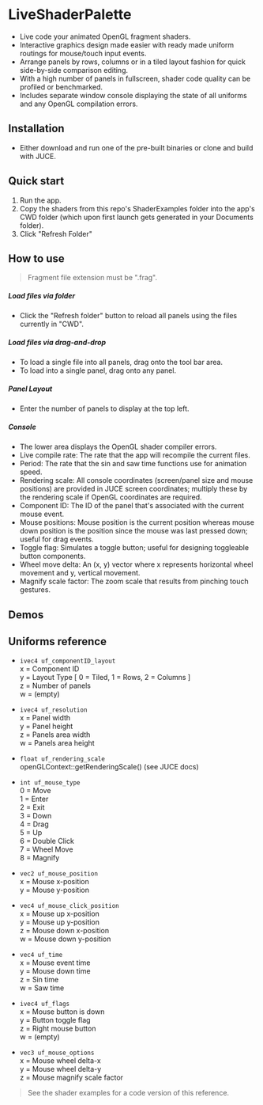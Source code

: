 # LiveShaderPalette

  - Live code your animated OpenGL fragment shaders.
  - Interactive graphics design made easier with ready made uniform routings for mouse/touch input events.
  - Arrange panels by rows, columns or in a tiled layout fashion for quick side-by-side comparison editing.
  - With a high number of panels in fullscreen, shader code quality can be profiled or benchmarked. 
  - Includes separate window console displaying the state of all uniforms and any OpenGL compilation errors.

## Installation
  - Either download and run one of the pre-built binaries or clone and build with JUCE.
## Quick start
1. Run the app.
2. Copy the shaders from this repo's ShaderExamples folder into the app's CWD folder (which upon first launch gets generated in your Documents folder).
3. Click "Refresh Folder"
## How to use
>Fragment file extension must be ".frag".   
##### Load files via folder  
  - Click the "Refresh folder" button to reload all panels using the files currently in "CWD".
##### Load files via drag-and-drop
  - To load a single file into all panels, drag onto the tool bar area.
  - To load into a single panel, drag onto any panel. 
##### Panel Layout
  - Enter the number of panels to display at the top left.
##### Console
  - The lower area displays the OpenGL shader compiler errors.
  - Live compile rate: The rate that the app will recompile the current files.
  - Period: The rate that the sin and saw time functions use for animation speed.
  - Rendering scale: All console coordinates (screen/panel size and mouse positions) are provided in JUCE screen coordinates; multiply these by the rendering scale if OpenGL coordinates are required.
  - Component ID: The ID of the panel that's associated with the current mouse event.
  - Mouse positions: Mouse position is the current position whereas mouse down position is the position since the mouse was last pressed down; useful for drag events.
  - Toggle flag: Simulates a toggle button; useful for designing toggleable button components.
  - Wheel move delta: An (x, y) vector where x represents horizontal wheel movement and y, vertical movement.
  - Magnify scale factor: The zoom scale that results from pinching touch gestures.
 
## Demos

## Uniforms reference

- `ivec4 uf_componentID_layout`    
    x = Component ID    
    y = Layout Type [ 0 = Tiled, 1 = Rows, 2 = Columns ]    
    z = Number of panels    
    w = (empty)    
    
- `ivec4 uf_resolution`    
    x = Panel width    
    y = Panel height    
    z = Panels area width    
    w = Panels area height    
  
- `float uf_rendering_scale`    
    openGLContext::getRenderingScale() (see JUCE docs)    
- `int uf_mouse_type`    
    0 = Move    
    1 = Enter    
    2 = Exit    
    3 = Down     
    4 = Drag    
    5 = Up    
    6 = Double Click    
    7 = Wheel Move    
    8 = Magnify    
- `vec2 uf_mouse_position`    
    x = Mouse x-position    
    y = Mouse y-position    
- `vec4 uf_mouse_click_position`    
    x = Mouse up x-position    
    y = Mouse up y-position  
    z = Mouse down x-position    
    w = Mouse down y-position  
- `vec4 uf_time`    
    x = Mouse event time    
    y = Mouse down time    
    z = Sin time    
    w = Saw time    
- `ivec4 uf_flags`    
    x = Mouse button is down    
    y = Button toggle flag    
    z = Right mouse button    
    w = (empty)    
- `vec3 uf_mouse_options`    
    x = Mouse wheel delta-x    
    y = Mouse wheel delta-y    
    z = Mouse magnify scale factor    
    
> See the shader examples for a code version of this reference.

